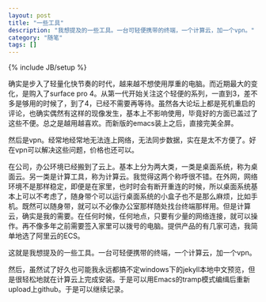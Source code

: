 ```yaml
---
layout: post
title: "一些工具"
description: "我想提及的一些工具。一台可轻便携带的终端，一个计算云，加一个vpn。"
category: "随笔"
tags: []
---
```

{% include JB/setup %}

确实是步入了轻量化快节奏的时代，越来越不想使用厚重的电脑。而近期最大的变化，是购入了surface pro 4。从第一代开始关注这个轻便的系列，一直到3，差不多是够用的时候了，到了4，已经不需要再等待。虽然各大论坛上都是死机重启的评论，也确实偶然有这样的现像发生，基本上不影响使用，毕竟好的方面已盖过了这些不便。总之是越用越喜欢。而新版的emacs装上之后，直接完美全屏。

然后是vpn。经常地经常地无法连上网络，无法同步数据，实在是太不方便了。好在vpn可以解决这些问题，价格也还可以。

在公司，办公环境已经搬到了云上。基本上分为两大类，一类是桌面系统，称为桌面云。另一类是计算工具，称为计算云。我觉得这两个称呼很不错。在外网，网络环境不是那样稳定，即便是在家里，也时时会有断开重连的时候，所以桌面系统基本上可以不考虑了，随身带个可以运行桌面系统的小盒子也不是那么麻烦，比如手机。既然可以随身带，就可以不必像办公室那样随处找台终端那样用。但是计算云，确实是我的需要。在任何时候，任何地点，只要有少量的网络连接，就可以操作。再不像多年之前需要签入家里可以拨号的电脑。提供产品的有几家可选，我简单地选了阿里云的ECS。

这就是我想提及的一些工具。一台可轻便携带的终端，一个计算云，加一个vpn。

然后，虽然试了好久也可能我永远都搞不定windows下的jekyll本地中文预览，但是很轻松地就在计算云上完成安装。于是可以用Emacs的tramp模式编缉后重新upload上github。于是可以继续记录。

